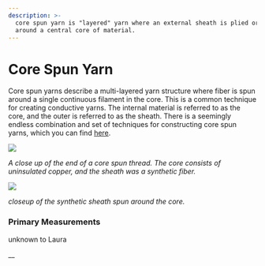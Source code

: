 ```yaml
---
description: >-
  core spun yarn is "layered" yarn where an external sheath is plied or braided
  around a central core of material.
---
```


# Core Spun Yarn

Core spun yarns describe a multi-layered yarn structure where fiber is spun around a single continuous filament in the core. This is a common technique for creating conductive yarns. The internal material is referred to as the core, and the outer is referred to as the sheath. There is a seemingly endless combination and set of techniques for constructing core spun yarns, which you can find [here](https://www.sciencedirect.com/topics/engineering/core-spun-yarn).

![](/screen-shot-2020-07-27-at-1.42.12-pm.png)

_A close up of the end of a core spun thread. The core consists of uninsulated copper, and the sheath was a synthetic fiber._

![](/screen-shot-2020-07-27-at-1.55.11-pm.png)

_closeup of the synthetic sheath spun around the core._

### **Primary Measurements**

unknown to Laura

\_\_

